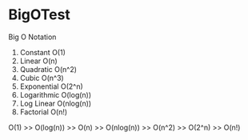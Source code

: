# BigOTest


Big O Notation


1. Constant      O(1)
2. Linear        O(n)
3. Quadratic     O(n^2)
4. Cubic         O(n^3)
5. Exponential   O(2^n)
6. Logarithmic   O(log(n))
7. Log Linear    O(nlog(n))
8. Factorial    O(n!)


O(1) >> O(log(n)) >> O(n) >> O(nlog(n)) >> O(n^2) >> O(2^n) >> O(n!)

      



